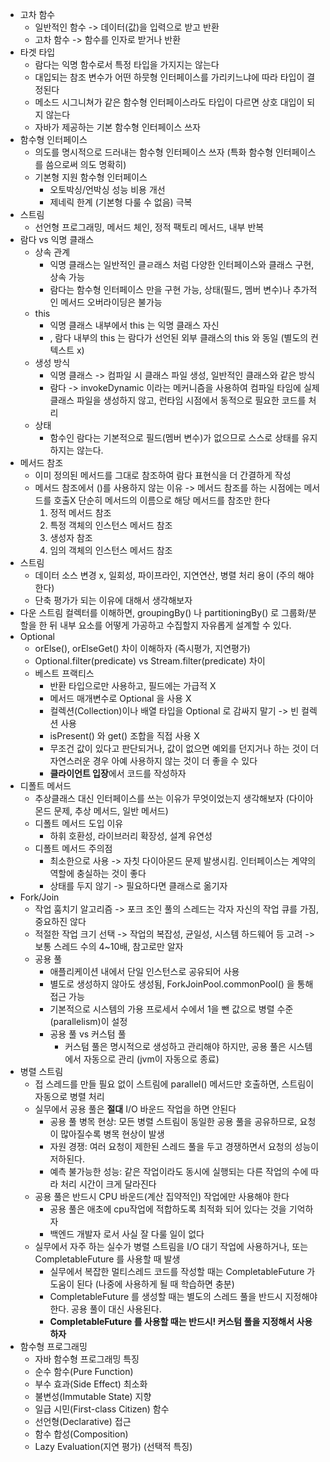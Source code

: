 - 고차 함수
  - 일반적인 함수 -> 데이터(값)을 입력으로 받고 반환
  - 고차 함수 -> 함수를 인자로 받거나 반환
- 타겟 타입
  - 람다는 익명 함수로서 특정 타입을 가지지는 않는다
  - 대입되는 참조 변수가 어떤 하뭇형 인터페이스를 가리키느냐에 따라 타입이 결정된다
  - 메소드 시그니쳐가 같은 함수형 인터페이스라도 타입이 다르면 상호 대입이 되지 않는다
  - 자바가 제공하는 기본 함수형 인터페이스 쓰자
- 함수형 인터페이스
  - 의도를 명시적으로 드러내는 함수형 인터페이스 쓰자 (특화 함수형 인터페이스를 씀으로써 의도 명확히)
  - 기본형 지원 함수형 인터페이스
    - 오토박싱/언박싱 성능 비용 개선
    - 제네릭 한계 (기본형 다룰 수 없음) 극복
- 스트림
  - 선언형 프로그래밍, 메서드 체인, 정적 팩토리 메서드, 내부 반복
- 람다 vs 익명 클래스
  - 상속 관계
    - 익명 클래스는 일반적인 클ㄹ래스 처럼 다양한 인터페이스와 클래스 구현, 상속 가능
    - 람다는 함수형 인터페이스 만을 구현 가능, 상태(필드, 멤버 변수)나 추가적인 메서드 오버라이딩은 불가능
  - this
    - 익명 클래스 내부에서 this 는 익명 클래스 자신
    - , 람다 내부의 this 는 람다가 선언된 외부 클래스의 this 와 동일 (별도의 컨텍스트 x)
  - 생성 방식
    - 익명 클래스 -> 컴파일 시 클래스 파일 생성, 일반적인 클래스와 같은 방식
    - 람다 -> invokeDynamic 이라는 메커니즘을 사용하여 컴파일 타임에 실제 클래스 파일을 생성하지 않고, 런타임 시점에서 동적으로 필요한 코드를 처리
  - 상태
    - 함수인 람다는 기본적으로 필드(멤버 변수)가 없으므로 스스로 상태를 유지하지는 않는다.
- 메서드 참조
  - 이미 정의된 메서드를 그대로 참조하여 람다 표현식을 더 간결하게 작성
  - 메서드 참조에서 ()를 사용하지 않는 이유 -> 메서드 참조를 하는 시점에는 메서드를 호출X 단순히 메서드의 이름으로 해당 메서드를 참조만 한다
    1. 정적 메서드 참조
    2. 특정 객체의 인스턴스 메서드 참조
    3. 생성자 참조
    4. 임의 객체의 인스턴스 메서드 참조
- 스트림
  - 데이터 소스 변경 x, 일회성, 파이프라인, 지연연산, 병렬 처리 용이 (주의 해야 한다)
  - 단축 평가가 되는 이유에 대해서 생각해보자
- 다운 스트림 컬렉터를 이해하면, groupingBy() 나 partitioningBy() 로 그룹화/분할을 한 뒤 내부 요소를 어떻게 가공하고 수집할지 자유롭게 설계할 수 있다.
- Optional
  - orElse(), orElseGet() 차이 이해하자 (즉시평가, 지연평가)
  - Optional.filter(predicate) vs Stream.filter(predicate) 차이
  - 베스트 프랙티스
    - 반환 타입으로만 사용하고, 필드에는 가급적 X
    - 메서드 매개변수로 Optional 을 사용 X
    - 컬렉션(Collection)이나 배열 타입을 Optional 로 감싸지 말기 -> 빈 컬렉션 사용
    - isPresent() 와 get() 조합을 직접 사용 X
    - 무조건 값이 있다고 판단되거나, 값이 없으면 예외를 던지거나 하는 것이 더 자연스러운 경우 아예 사용하지 않는 것이 더 좋을 수 있다
    - **클라이언트 입장**에서 코드를 작성하자
- 디폴트 메서드
  - 추상클래스 대신 인터페이스를 쓰는 이유가 무엇이었는지 생각해보자 (다이아몬드 문제, 추상 메서드, 일반 메서드)
  - 디폴트 메서드 도입 이유
    - 하휘 호환성, 라이브러리 확장성, 설계 유연성
  - 디폴트 메서드 주의점
    - 최소한으로 사용 -> 자칫 다이아몬드 문제 발생시킴. 인터페이스는 계약의 역할에 충실하는 것이 좋다
    - 상태를 두지 않기 -> 필요하다면 클래스로 옮기자
- Fork/Join
  - 작업 훔치기 알고리즘 -> 포크 조인 풀의 스레드는 각자 자신의 작업 큐를 가짐, 중요하진 않다
  - 적절한 작업 크기 선택 -> 작업의 복잡성, 균일성, 시스템 하드웨어 등 고려 -> 보통 스레드 수의 4~10배, 참고로만 알자
  - 공용 풀
    - 애플리케이션 내에서 단일 인스턴스로 공유되어 사용
    - 별도로 생성하지 않아도 생성됨, ForkJoinPool.commonPool() 을 통해 접근 가능
    - 기본적으로 시스템의 가용 프로세서 수에서 1을 뺀 값으로 병렬 수준(parallelism)이 설정
    - 공용 풀 vs 커스텀 풀
      - 커스텀 풀은 명시적으로 생성하고 관리해야 하지만, 공용 풀은 시스템에서 자동으로 관리 (jvm이 자동으로 종료)
- 병렬 스트림
  - 접 스레드를 만들 필요 없이 스트림에 parallel() 메서드만 호출하면, 스트림이 자동으로 병렬 처리
  - 실무에서 공용 풀은 **절대** I/O 바운드 작업을 하면 안된다
    - 공용 풀 병목 현상: 모든 병렬 스트림이 동일한 공용 풀을 공유하므로, 요청이 많아질수록 병목 현상이 발생
    - 자원 경쟁: 여러 요청이 제한된 스레드 풀을 두고 경쟁하면서 요청의 성능이 저하된다.
    - 예측 불가능한 성능: 같은 작업이라도 동시에 실행되는 다른 작업의 수에 따라 처리 시간이 크게 달라진다
  - 공용 풀은 반드시 CPU 바운드(계산 집약적인) 작업에만 사용해야 한다
    - 공용 풀은 애초에 cpu작업에 적합하도록 최적화 되어 있다는 것을 기억하자
    - 백엔드 개발자 로서 사실 잘 다룰 일이 없다
  - 실무에서 자주 하는 실수가 병렬 스트림을 I/O 대기 작업에 사용하거나, 또는 CompletableFuture 를 사용할 때 발생
    - 실무에서 복잡한 멀티스레드 코드를 작성할 때는 CompletableFuture 가 도움이 된다 (나중에 사용하게 될 때 학습하면 충분)
    - CompletableFuture 를 생성할 때는 별도의 스레드 풀을 반드시 지정해야 한다. 공용 풀이 대신 사용된다. 
    - **CompletableFuture 를 사용할 때는 반드시! 커스텀 풀을 지정해서 사용하자**
- 함수형 프로그래밍
  - 자바 함수형 프로그래밍 특징
  - 순수 함수(Pure Function)
  - 부수 효과(Side Effect) 최소화
  - 불변성(Immutable State) 지향 
  - 일급 시민(First-class Citizen) 함수 
  - 선언형(Declarative) 접근 
  - 함수 합성(Composition)
  - Lazy Evaluation(지연 평가) (선택적 특징)